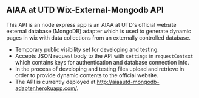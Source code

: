 ## AIAA at UTD Wix-External-Mongodb API

This API is an node express app is an AIAA at UTD's official website external database (MongoDB) adapter which is used to generate dynamic pages in wix with data collections from an externally controlled database.

- Temporary public visibility set for developing and testing.
- Accepts JSON request body to the API with `settings` in `requestContext` which contains keys for authentication and database connection info.
- In the process of developing and testing files upload and retrieve in order to provide dynamic contents to the official website.
- The API is currently deployed at http://aiaautd-mongodb-adapter.herokuapp.com/.
